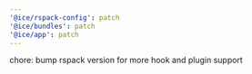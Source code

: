 ```yaml
---
'@ice/rspack-config': patch
'@ice/bundles': patch
'@ice/app': patch
---
```


chore: bump rspack version for more hook and plugin support
